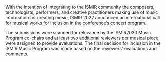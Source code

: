 With the intention of integrating to the ISMIR community the
composers, technologists, performers, and creative practitioners
making use of music information for creating music, ISMIR 2022
announced an international call for musical works for inclusion in the
conference’s concert program.

The submissions were scanned for relevance by the ISMIR2020 Music
Program co-chairs and at least two additional reviewers per musical
piece were assigned to provide evaluations. The final decision for
inclusion in the ISMIR Music Program was made based on the reviewers'
evaluations and comments.

